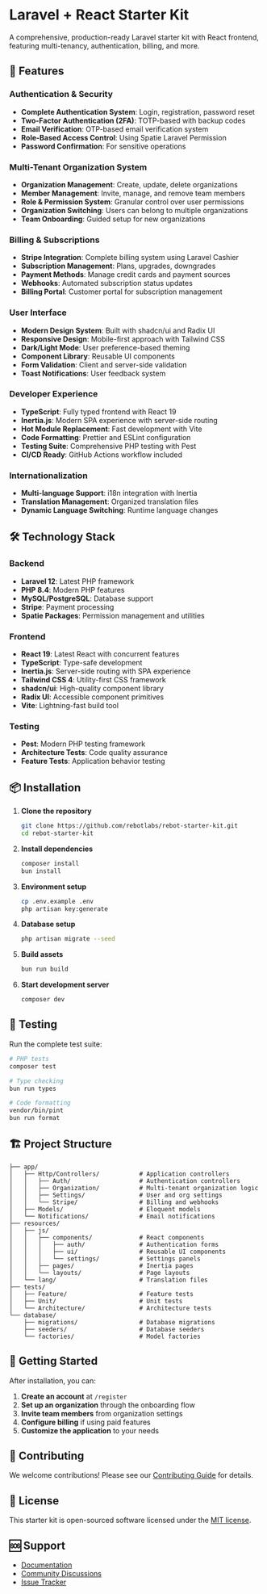 # Laravel + React Starter Kit

A comprehensive, production-ready Laravel starter kit with React frontend, featuring multi-tenancy, authentication, billing, and more.

## 🚀 Features

### Authentication & Security
- **Complete Authentication System**: Login, registration, password reset
- **Two-Factor Authentication (2FA)**: TOTP-based with backup codes
- **Email Verification**: OTP-based email verification system
- **Role-Based Access Control**: Using Spatie Laravel Permission
- **Password Confirmation**: For sensitive operations

### Multi-Tenant Organization System
- **Organization Management**: Create, update, delete organizations
- **Member Management**: Invite, manage, and remove team members
- **Role & Permission System**: Granular control over user permissions
- **Organization Switching**: Users can belong to multiple organizations
- **Team Onboarding**: Guided setup for new organizations

### Billing & Subscriptions
- **Stripe Integration**: Complete billing system using Laravel Cashier
- **Subscription Management**: Plans, upgrades, downgrades
- **Payment Methods**: Manage credit cards and payment sources
- **Webhooks**: Automated subscription status updates
- **Billing Portal**: Customer portal for subscription management

### User Interface
- **Modern Design System**: Built with shadcn/ui and Radix UI
- **Responsive Design**: Mobile-first approach with Tailwind CSS
- **Dark/Light Mode**: User preference-based theming
- **Component Library**: Reusable UI components
- **Form Validation**: Client and server-side validation
- **Toast Notifications**: User feedback system

### Developer Experience
- **TypeScript**: Fully typed frontend with React 19
- **Inertia.js**: Modern SPA experience with server-side routing
- **Hot Module Replacement**: Fast development with Vite
- **Code Formatting**: Prettier and ESLint configuration
- **Testing Suite**: Comprehensive PHP testing with Pest
- **CI/CD Ready**: GitHub Actions workflow included

### Internationalization
- **Multi-language Support**: i18n integration with Inertia
- **Translation Management**: Organized translation files
- **Dynamic Language Switching**: Runtime language changes

## 🛠 Technology Stack

### Backend
- **Laravel 12**: Latest PHP framework
- **PHP 8.4**: Modern PHP features
- **MySQL/PostgreSQL**: Database support
- **Stripe**: Payment processing
- **Spatie Packages**: Permission management and utilities

### Frontend
- **React 19**: Latest React with concurrent features
- **TypeScript**: Type-safe development
- **Inertia.js**: Server-side routing with SPA experience
- **Tailwind CSS 4**: Utility-first CSS framework
- **shadcn/ui**: High-quality component library
- **Radix UI**: Accessible component primitives
- **Vite**: Lightning-fast build tool

### Testing
- **Pest**: Modern PHP testing framework
- **Architecture Tests**: Code quality assurance
- **Feature Tests**: Application behavior testing

## 📦 Installation

1. **Clone the repository**
   ```bash
   git clone https://github.com/rebotlabs/rebot-starter-kit.git
   cd rebot-starter-kit
   ```

2. **Install dependencies**
   ```bash
   composer install
   bun install
   ```

3. **Environment setup**
   ```bash
   cp .env.example .env
   php artisan key:generate
   ```

4. **Database setup**
   ```bash
   php artisan migrate --seed
   ```

5. **Build assets**
   ```bash
   bun run build
   ```

6. **Start development server**
   ```bash
   composer dev
   ```

## 🧪 Testing

Run the complete test suite:

```bash
# PHP tests
composer test

# Type checking
bun run types

# Code formatting
vendor/bin/pint
bun run format
```

## 🏗 Project Structure

```
├── app/
│   ├── Http/Controllers/           # Application controllers
│   │   ├── Auth/                   # Authentication controllers
│   │   ├── Organization/           # Multi-tenant organization logic
│   │   ├── Settings/               # User and org settings
│   │   └── Stripe/                 # Billing and webhooks
│   ├── Models/                     # Eloquent models
│   └── Notifications/              # Email notifications
├── resources/
│   ├── js/
│   │   ├── components/             # React components
│   │   │   ├── auth/               # Authentication forms
│   │   │   ├── ui/                 # Reusable UI components
│   │   │   └── settings/           # Settings panels
│   │   ├── pages/                  # Inertia pages
│   │   └── layouts/                # Page layouts
│   └── lang/                       # Translation files
├── tests/
│   ├── Feature/                    # Feature tests
│   ├── Unit/                       # Unit tests
│   └── Architecture/               # Architecture tests
└── database/
    ├── migrations/                 # Database migrations
    ├── seeders/                    # Database seeders
    └── factories/                  # Model factories
```

## 🚀 Getting Started

After installation, you can:

1. **Create an account** at `/register`
2. **Set up an organization** through the onboarding flow
3. **Invite team members** from organization settings
4. **Configure billing** if using paid features
5. **Customize the application** to your needs

## 🤝 Contributing

We welcome contributions! Please see our [Contributing Guide](.github/CONTRIBUTING.md) for details.

## 📄 License

This starter kit is open-sourced software licensed under the [MIT license](LICENSE).

## 🆘 Support

- [Documentation](https://laravel.com/docs)
- [Community Discussions](https://github.com/rebotlabs/rebot-starter-kit/discussions)
- [Issue Tracker](https://github.com/rebotlabs/rebot-starter-kit/issues)
